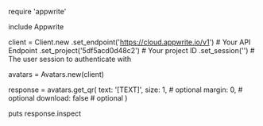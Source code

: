 require 'appwrite'

include Appwrite

client = Client.new
    .set_endpoint('https://cloud.appwrite.io/v1') # Your API Endpoint
    .set_project('5df5acd0d48c2') # Your project ID
    .set_session('') # The user session to authenticate with

avatars = Avatars.new(client)

response = avatars.get_qr(
    text: '[TEXT]',
    size: 1, # optional
    margin: 0, # optional
    download: false # optional
)

puts response.inspect
